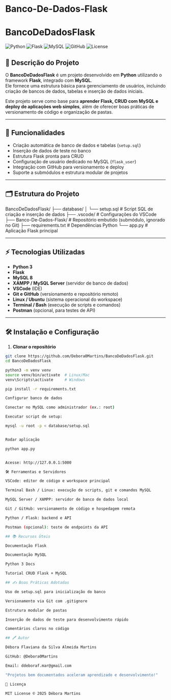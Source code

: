 # Banco-De-Dados-Flask
# BancoDeDadosFlask

![Python](https://img.shields.io/badge/Python-3.11-blue?logo=python&logoColor=white)
![Flask](https://img.shields.io/badge/Flask-2.3-lightgrey?logo=flask&logoColor=black)
![MySQL](https://img.shields.io/badge/MySQL-8.0-blue?logo=mysql&logoColor=white)
![GitHub](https://img.shields.io/badge/GitHub-Repository-black?logo=github&logoColor=white)
![License](https://img.shields.io/badge/License-MIT-green)

## 📌 Descrição do Projeto
O **BancoDeDadosFlask** é um projeto desenvolvido em **Python** utilizando o framework **Flask**, integrado com **MySQL**.  
Ele fornece uma estrutura básica para gerenciamento de usuários, incluindo criação de bancos de dados, tabelas e inserção de dados iniciais.  

Este projeto serve como base para **aprender Flask, CRUD com MySQL e deploy de aplicações web simples**, além de oferecer boas práticas de versionamento de código e organização de pastas.

---

## 🚀 Funcionalidades
- Criação automática de banco de dados e tabelas (`setup.sql`)
- Inserção de dados de teste no banco
- Estrutura Flask pronta para CRUD
- Configuração de usuário dedicado no MySQL (`flask_user`)
- Integração com GitHub para versionamento e deploy
- Suporte a submódulos e estrutura modular de projetos

---

## 🗂 Estrutura do Projeto

BancoDeDadosFlask/
├── database/
│ └── setup.sql # Script SQL de criação e inserção de dados
├── .vscode/ # Configurações do VSCode
├── Banco-De-Dados-Flask/ # Repositório embutido (submódulo, ignorado no Git)
├── requirements.txt # Dependências Python
└── app.py # Aplicação Flask principal

---

## ⚡ Tecnologias Utilizadas
- **Python 3**
- **Flask**  
- **MySQL 8**
- **XAMPP / MySQL Server** (servidor de banco de dados)
- **VSCode** (IDE)
- **Git e GitHub** (versionamento e repositório remoto)
- **Linux / Ubuntu** (sistema operacional do workspace)
- **Terminal / Bash** (execução de scripts e comandos)
- **Postman** (opcional, para testes de API)

---

## 🛠 Instalação e Configuração

1. **Clonar o repositório**
```bash
git clone https://github.com/Debora0Martins/BancoDeDadosFlask.git
cd BancoDeDadosFlask

python3 -m venv venv
source venv/bin/activate  # Linux/Mac
venv\Scripts\activate     # Windows

pip install -r requirements.txt

Configurar banco de dados

Conectar no MySQL como administrador (ex.: root)

Executar script de setup:

mysql -u root -p < database/setup.sql


Rodar aplicação

python app.py


Acesse: http://127.0.0.1:5000

🛠 Ferramentas e Servidores

VSCode: editor de código e workspace principal

Terminal Bash / Linux: execução de scripts, git e comandos MySQL

MySQL Server / XAMPP: servidor de banco de dados local

Git / GitHub: versionamento de código e hospedagem remota

Python / Flask: backend e API

Postman (opcional): teste de endpoints da API

## 📚 Recursos Úteis

Documentação Flask

Documentação MySQL

Python 3 Docs

Tutorial CRUD Flask + MySQL

## ✍️ Boas Práticas Adotadas

Uso de setup.sql para inicialização do banco

Versionamento via Git com .gitignore

Estrutura modular de pastas

Inserção de dados de teste para desenvolvimento rápido

Comentários claros no código

## 🖊 Autor

Débora Flaviana da Silva Almeida Martins

GitHub: @Debora0Martins

Email: ddeboraf.mar@gmail.com

"Projetos bem documentados aceleram aprendizado e desenvolvimento!"

📄 Licença

MIT License © 2025 Débora Martins
